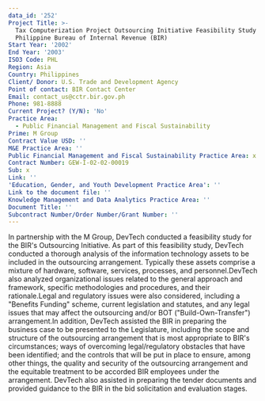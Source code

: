 ```yaml
---
data_id: '252'
Project Title: >-
  Tax Computerization Project Outsourcing Initiative Feasibility Study for the
  Philippine Bureau of Internal Revenue (BIR)
Start Year: '2002'
End Year: '2003'
ISO3 Code: PHL
Region: Asia
Country: Philippines
Client/ Donor: U.S. Trade and Development Agency
Point of contact: BIR Contact Center
Email: contact_us@cctr.bir.gov.ph
Phone: 981-8888
Current Project? (Y/N): 'No'
Practice Area:
  - Public Financial Management and Fiscal Sustainability
Prime: M Group
Contract Value USD: ''
M&E Practice Area: ''
Public Financial Management and Fiscal Sustainability Practice Area: x
Contract Number: GEW-I-02-02-00019
Sub: x
Link: ''
'Education, Gender, and Youth Development Practice Area': ''
Link to the document file: ''
Knowledge Management and Data Analytics Practice Area: ''
Document Title: ''
Subcontract Number/Order Number/Grant Number: ''
---
```

In partnership with the M Group, DevTech conducted a feasibility study for the BIR's Outsourcing Initiative. As part of this feasibility study, DevTech conducted a thorough analysis of the information technology assets to be included in the outsourcing arrangement. Typically these assets comprise a mixture of hardware, software, services, processes, and personnel.DevTech also analyzed organizational issues related to the general approach and framework, specific methodologies and procedures, and their rationale.Legal and regulatory issues were also considered, including a \"Benefits Funding\" scheme, current legislation and statutes, and any legal issues that may affect the outsourcing and/or BOT (\"Build-Own-Transfer\") arrangement.In addition, DevTech assisted the BIR in preparing the business case to be presented to the Legislature, including the scope and structure of the outsourcing arrangement that is most appropriate to BIR's circumstances; ways of overcoming legal/regulatory obstacles that have been identified; and the controls that will be put in place to ensure, among other things, the quality and security of the outsourcing arrangement and the equitable treatment to be accorded BIR employees under the arrangement. DevTech also assisted in preparing the tender documents and provided guidance to the BIR in the bid solicitation and evaluation stages.